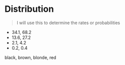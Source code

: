 # Distribution

> I will use this to determine the rates or probabilities

- 34.1, 68.2
- 13.6, 27.2
- 2.1, 4.2
- 0.2, 0.4



black, brown, blonde, red
